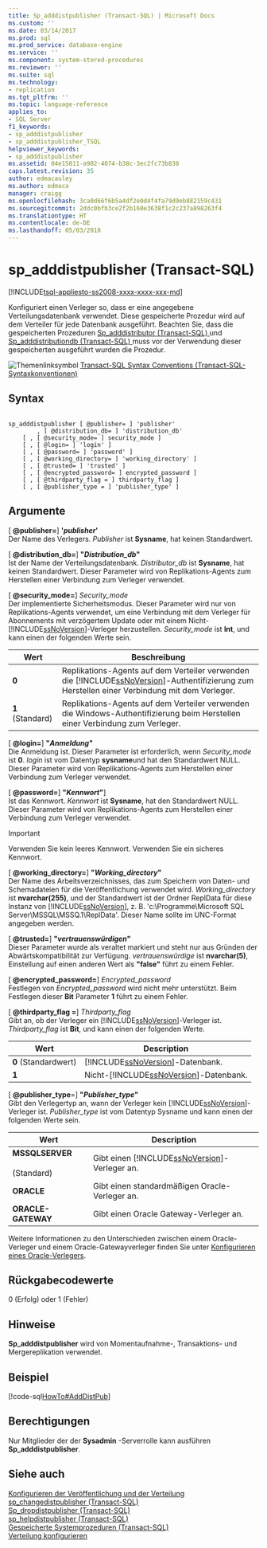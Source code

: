 ```yaml
---
title: Sp_adddistpublisher (Transact-SQL) | Microsoft Docs
ms.custom: ''
ms.date: 03/14/2017
ms.prod: sql
ms.prod_service: database-engine
ms.service: ''
ms.component: system-stored-procedures
ms.reviewer: ''
ms.suite: sql
ms.technology:
- replication
ms.tgt_pltfrm: ''
ms.topic: language-reference
applies_to:
- SQL Server
f1_keywords:
- sp_adddistpublisher
- sp_adddistpublisher_TSQL
helpviewer_keywords:
- sp_adddistpublisher
ms.assetid: 04e15011-a902-4074-b38c-3ec2fc73b838
caps.latest.revision: 35
author: edmacauley
ms.author: edmaca
manager: craigg
ms.openlocfilehash: 3ca0d66f6b5a4df2e0d4f4fa79d9eb882159c431
ms.sourcegitcommit: 2ddc0bfb3ce2f2b160e3638f1c2c237a898263f4
ms.translationtype: HT
ms.contentlocale: de-DE
ms.lasthandoff: 05/03/2018
---
```

# <a name="spadddistpublisher-transact-sql"></a>sp_adddistpublisher (Transact-SQL)
[!INCLUDE[tsql-appliesto-ss2008-xxxx-xxxx-xxx-md](../../includes/tsql-appliesto-ss2008-xxxx-xxxx-xxx-md.md)]

  Konfiguriert einen Verleger so, dass er eine angegebene Verteilungsdatenbank verwendet. Diese gespeicherte Prozedur wird auf dem Verteiler für jede Datenbank ausgeführt. Beachten Sie, dass die gespeicherten Prozeduren [Sp_adddistributor &#40;Transact-SQL&#41; ](../../relational-databases/system-stored-procedures/sp-adddistributor-transact-sql.md) und [Sp_adddistributiondb &#40;Transact-SQL&#41; ](../../relational-databases/system-stored-procedures/sp-adddistributiondb-transact-sql.md) muss vor der Verwendung dieser gespeicherten ausgeführt wurden die Prozedur.  
  
 ![Themenlinksymbol](../../database-engine/configure-windows/media/topic-link.gif "Topic link icon") [Transact-SQL Syntax Conventions (Transact-SQL-Syntaxkonventionen)](../../t-sql/language-elements/transact-sql-syntax-conventions-transact-sql.md)  
  
## <a name="syntax"></a>Syntax  
  
```  
  
sp_adddistpublisher [ @publisher= ] 'publisher'   
        , [ @distribution_db= ] 'distribution_db'   
    [ , [ @security_mode= ] security_mode ]   
    [ , [ @login= ] 'login' ]   
    [ , [ @password= ] 'password' ]   
    [ , [ @working_directory= ] 'working_directory' ]   
    [ , [ @trusted= ] 'trusted' ]   
    [ , [ @encrypted_password= ] encrypted_password ]   
    [ , [ @thirdparty_flag = ] thirdparty_flag ]  
    [ , [ @publisher_type = ] 'publisher_type' ]  
```  
  
## <a name="arguments"></a>Argumente  
 [ **@publisher=**] **'***publisher***'**  
 Der Name des Verlegers. *Publisher* ist **Sysname**, hat keinen Standardwert.  
  
 [  **@distribution_db=**] **"***Distribution_db***"**  
 Ist der Name der Verteilungsdatenbank. *Distributor_db* ist **Sysname**, hat keinen Standardwert. Dieser Parameter wird von Replikations-Agents zum Herstellen einer Verbindung zum Verleger verwendet.  
  
 [  **@security_mode=**] *Security_mode*  
 Der implementierte Sicherheitsmodus. Dieser Parameter wird nur von Replikations-Agents verwendet, um eine Verbindung mit dem Verleger für Abonnements mit verzögertem Update oder mit einem Nicht-[!INCLUDE[ssNoVersion](../../includes/ssnoversion-md.md)]-Verleger herzustellen. *Security_mode* ist **Int**, und kann einen der folgenden Werte sein.  
  
|Wert|Beschreibung|  
|-----------|-----------------|  
|**0**|Replikations-Agents auf dem Verteiler verwenden die [!INCLUDE[ssNoVersion](../../includes/ssnoversion-md.md)]-Authentifizierung zum Herstellen einer Verbindung mit dem Verleger.|  
|**1** (Standard)|Replikations-Agents auf dem Verteiler verwenden die Windows-Authentifizierung beim Herstellen einer Verbindung zum Verleger.|  
  
 [  **@login=**] **"***Anmeldung***"**  
 Die Anmeldung ist. Dieser Parameter ist erforderlich, wenn *Security_mode* ist **0**. *login* ist vom Datentyp **sysname**und hat den Standardwert NULL. Dieser Parameter wird von Replikations-Agents zum Herstellen einer Verbindung zum Verleger verwendet.  
  
 [  **@password=**] **"***Kennwort***"**]  
 Ist das Kennwort. *Kennwort* ist **Sysname**, hat den Standardwert NULL. Dieser Parameter wird von Replikations-Agents zum Herstellen einer Verbindung zum Verleger verwendet.  
  
> [!IMPORTANT]  
>  Verwenden Sie kein leeres Kennwort. Verwenden Sie ein sicheres Kennwort.  
  
 [  **@working_directory=**] **"***Working_directory***"**  
 Der Name des Arbeitsverzeichnisses, das zum Speichern von Daten- und Schemadateien für die Veröffentlichung verwendet wird. *Working_directory* ist **nvarchar(255)**, und der Standardwert ist der Ordner ReplData für diese Instanz von [!INCLUDE[ssNoVersion](../../includes/ssnoversion-md.md)], z. B. 'c:\Programme\Microsoft SQL Server\MSSQL\MSSQ.1\ReplData'. Dieser Name sollte im UNC-Format angegeben werden.  
  
 [  **@trusted=**] **"***vertrauenswürdigen***"**  
 Dieser Parameter wurde als veraltet markiert und steht nur aus Gründen der Abwärtskompatibilität zur Verfügung. *vertrauenswürdige* ist **nvarchar(5)**, Einstellung auf einen anderen Wert als **"false"** führt zu einem Fehler.  
  
 [  **@encrypted_password=**] *Encrypted_password*  
 Festlegen von *Encrypted_password* wird nicht mehr unterstützt. Beim Festlegen dieser **Bit** Parameter **1** führt zu einem Fehler.  
  
 [  **@thirdparty_flag =**] *Thirdparty_flag*  
 Gibt an, ob der Verleger ein [!INCLUDE[ssNoVersion](../../includes/ssnoversion-md.md)]-Verleger ist. *Thirdparty_flag* ist **Bit**, und kann einen der folgenden Werte.  
  
|Wert|Description|  
|-----------|-----------------|  
|**0** (Standardwert)|[!INCLUDE[ssNoVersion](../../includes/ssnoversion-md.md)]-Datenbank.|  
|**1**|Nicht-[!INCLUDE[ssNoVersion](../../includes/ssnoversion-md.md)]-Datenbank.|  
  
 [ **@publisher_type**=] **"***Publisher_type***"**  
 Gibt den Verlegertyp an, wann der Verleger kein [!INCLUDE[ssNoVersion](../../includes/ssnoversion-md.md)]-Verleger ist. *Publisher_type* ist vom Datentyp Sysname und kann einen der folgenden Werte sein.  
  
|Wert|Description|  
|-----------|-----------------|  
|**MSSQLSERVER**<br /><br /> (Standard)|Gibt einen [!INCLUDE[ssNoVersion](../../includes/ssnoversion-md.md)]-Verleger an.|  
|**ORACLE**|Gibt einen standardmäßigen Oracle-Verleger an.|  
|**ORACLE-GATEWAY**|Gibt einen Oracle Gateway-Verleger an.|  
  
 Weitere Informationen zu den Unterschieden zwischen einem Oracle-Verleger und einem Oracle-Gatewayverleger finden Sie unter [Konfigurieren eines Oracle-Verlegers](../../relational-databases/replication/non-sql/configure-an-oracle-publisher.md).  
  
## <a name="return-code-values"></a>Rückgabecodewerte  
 0 (Erfolg) oder 1 (Fehler)  
  
## <a name="remarks"></a>Hinweise  
 **Sp_adddistpublisher** wird von Momentaufnahme-, Transaktions- und Mergereplikation verwendet.  
  
## <a name="example"></a>Beispiel  
 [!code-sql[HowTo#AddDistPub](../../relational-databases/replication/codesnippet/tsql/sp-adddistpublisher-tran_1.sql)]  
  
## <a name="permissions"></a>Berechtigungen  
 Nur Mitglieder der der **Sysadmin** -Serverrolle kann ausführen **Sp_adddistpublisher**.  
  
## <a name="see-also"></a>Siehe auch  
 [Konfigurieren der Veröffentlichung und der Verteilung](../../relational-databases/replication/configure-publishing-and-distribution.md)   
 [sp_changedistpublisher &#40;Transact-SQL&#41;](../../relational-databases/system-stored-procedures/sp-changedistpublisher-transact-sql.md)   
 [Sp_dropdistpublisher &#40;Transact-SQL&#41;](../../relational-databases/system-stored-procedures/sp-dropdistpublisher-transact-sql.md)   
 [sp_helpdistpublisher &#40;Transact-SQL&#41;](../../relational-databases/system-stored-procedures/sp-helpdistpublisher-transact-sql.md)   
 [Gespeicherte Systemprozeduren &#40;Transact-SQL&#41;](../../relational-databases/system-stored-procedures/system-stored-procedures-transact-sql.md)   
 [Verteilung konfigurieren](../../relational-databases/replication/configure-distribution.md)  
  
  
